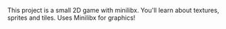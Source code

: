 This project is a small 2D game with minilibx. You'll learn about textures, sprites and tiles. Uses Minilibx for graphics!
